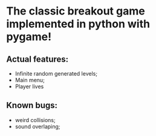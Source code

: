 # The classic breakout game implemented in python with pygame!


## Actual features:
- Infinite random generated levels;
- Main menu;
- Player lives

## Known bugs:
- weird collisions;
- sound overlaping;